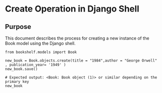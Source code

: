 # Create Operation in Django Shell
## Purpose
This document describes the process for creating a new instance of the Book model using the Django shell.
```
from bookshelf.models import Book 

new_book = Book.objects.create(title = "1984",author = "George Orwell" , publication_year= '1949' )
new_book.save()

# Expected output: <Book: Book object (1)> or similar depending on the primary key
new_book
```